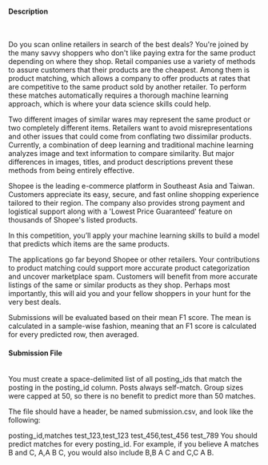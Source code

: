 <h4>Description</h4><br>

Do you scan online retailers in search of the best deals? You're joined by the many savvy shoppers who don't like paying extra for the same product depending on where they shop. Retail companies use a variety of methods to assure customers that their products are the cheapest. Among them is product matching, which allows a company to offer products at rates that are competitive to the same product sold by another retailer. To perform these matches automatically requires a thorough machine learning approach, which is where your data science skills could help.

Two different images of similar wares may represent the same product or two completely different items. Retailers want to avoid misrepresentations and other issues that could come from conflating two dissimilar products. Currently, a combination of deep learning and traditional machine learning analyzes image and text information to compare similarity. But major differences in images, titles, and product descriptions prevent these methods from being entirely effective.

Shopee is the leading e-commerce platform in Southeast Asia and Taiwan. Customers appreciate its easy, secure, and fast online shopping experience tailored to their region. The company also provides strong payment and logistical support along with a 'Lowest Price Guaranteed' feature on thousands of Shopee's listed products.

In this competition, you’ll apply your machine learning skills to build a model that predicts which items are the same products.

The applications go far beyond Shopee or other retailers. Your contributions to product matching could support more accurate product categorization and uncover marketplace spam. Customers will benefit from more accurate listings of the same or similar products as they shop. Perhaps most importantly, this will aid you and your fellow shoppers in your hunt for the very best deals.

Submissions will be evaluated based on their mean F1 score. The mean is calculated in a sample-wise fashion, meaning that an F1 score is calculated for every predicted row, then averaged.

<h4>Submission File</h4><br>
You must create a space-delimited list of all posting_ids that match the posting in the posting_id column. Posts always self-match. Group sizes were capped at 50, so there is no benefit to predict more than 50 matches.

The file should have a header, be named submission.csv, and look like the following:

posting_id,matches
test_123,test_123
test_456,test_456 test_789
You should predict matches for every posting_id. For example, if you believe A matches B and C, A,A B C, you would also include B,B A C and C,C A B.

